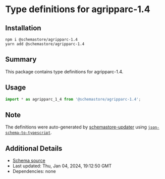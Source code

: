 # Type definitions for agripparc-1.4

## Installation

```
npm i @schemastore/agripparc-1.4
yarn add @schemastore/agripparc-1.4
```

## Summary

This package contains type definitions for agripparc-1.4.

## Usage

```ts
import * as agripparc_1_4 from '@schemastore/agripparc-1.4';
```

## Note

The definitions were auto-generated by [schemastore-updater](https://github.com/ffflorian/schemastore-updater) using [`json-schema-to-typescript`](https://www.npmjs.com/package/json-schema-to-typescript).

## Additional Details

* [Schema source](https://github.com/SchemaStore/schemastore/tree/master/src/schemas/json/agripparc-1.4)
* Last updated: Thu, Jan 04, 2024, 19:12:50 GMT
* Dependencies: none
